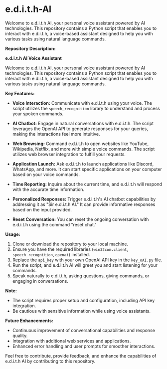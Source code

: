 # e.d.i.t.h-AI
Welcome to e.d.i.t.h AI, your personal voice assistant powered by AI technologies. This repository contains a Python script that enables you to interact with e.d.i.t.h, a voice-based assistant designed to help you with various tasks using natural language commands.

**Repository Description:**

**e.d.i.t.h AI Voice Assistant**

Welcome to e.d.i.t.h AI, your personal voice assistant powered by AI technologies. This repository contains a Python script that enables you to interact with e.d.i.t.h, a voice-based assistant designed to help you with various tasks using natural language commands.

**Key Features:**

- **Voice Interaction:** Communicate with e.d.i.t.h using your voice. The script utilizes the `speech_recognition` library to understand and process your spoken commands.

- **AI Chatbot:** Engage in natural conversations with e.d.i.t.h. The script leverages the OpenAI API to generate responses for your queries, making the interactions feel more intuitive.

- **Web Browsing:** Command e.d.i.t.h to open websites like YouTube, Wikipedia, Netflix, and more with simple voice commands. The script utilizes web browser integration to fulfill your requests.

- **Application Launch:** Ask e.d.i.t.h to launch applications like Discord, WhatsApp, and more. It can start specific applications on your computer based on your voice commands.

- **Time Reporting:** Inquire about the current time, and e.d.i.t.h will respond with the accurate time information.

- **Personalized Responses:** Trigger e.d.i.t.h's AI chatbot capabilities by addressing it as "Sir e.d.i.t.h AI." It can provide informative responses based on the input provided.

- **Reset Conversation:** You can reset the ongoing conversation with e.d.i.t.h using the command "reset chat."

**Usage:**

1. Clone or download the repository to your local machine.
2. Ensure you have the required libraries (`win32com.client`, `speech_recognition`, `openai`) installed.
3. Replace the `api_key` with your own OpenAI API key in the `key_oAI.py` file.
4. Run the script, and e.d.i.t.h AI will greet you and start listening for your commands.
5. Speak naturally to e.d.i.t.h, asking questions, giving commands, or engaging in conversations.

**Note:**
- The script requires proper setup and configuration, including API key integration.
- Be cautious with sensitive information while using voice assistants.

**Future Enhancements:**

- Continuous improvement of conversational capabilities and response quality.
- Integration with additional web services and applications.
- Enhanced error handling and user prompts for smoother interactions.

Feel free to contribute, provide feedback, and enhance the capabilities of e.d.i.t.h AI by contributing to this repository.

